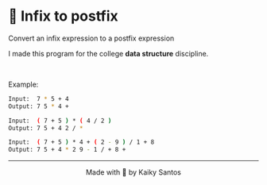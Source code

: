 # 🧮 Infix to postfix
Convert an infix expression to a postfix expression

I made this program for the college <b>data structure</b> discipline.

<br />

Example:
```bash
Input:  7 * 5 + 4
Output: 7 5 * 4 +

Input:  ( 7 + 5 ) * ( 4 / 2 )
Output: 7 5 + 4 2 / *

Input:  ( 7 + 5 ) * 4 + ( 2 - 9 ) / 1 + 8
Output: 7 5 + 4 * 2 9 - 1 / + 8 +
```

<hr/>

<p align="center">Made with 💙 by Kaiky Santos</p>